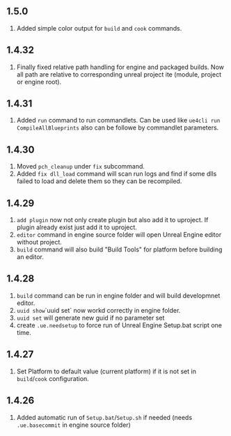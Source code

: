 ## 1.5.0

1. Added simple color output for `build` and `cook` commands.

## 1.4.32

1. Finally fixed relative path handling for engine and packaged builds. Now all path are relative to corresponding unreal project ite (module, project or engine root).

## 1.4.31

1. Added `run` command to run commandlets. Can be used like `ue4cli run CompileAllBlueprints` also can be followe by commandlet parameters.

## 1.4.30

1. Moved `pch_cleanup` under `fix` subcommand.
1. Added `fix dll_load` command will scan run logs and find if some dlls failed to load and delete them so they can be recompiled.

## 1.4.29

1. `add plugin` now not only create plugin but also add it to uproject. If plugin already exist just add it to uproject.
1. `editor` command in engine source folder will open Unreal Engine editor without project.
1. `build` command will also build "Build Tools" for platform before building an editor.

## 1.4.28

1. `build` command can be run in engine folder and will build developmnet editor.
1. `uuid show`\`uuid set` now workd correctly in engine folder.
1. `uuid set` will generate new guid if no parameter set
1. create `.ue.needsetup` to force run of Unreal Engine Setup.bat script one time.

## 1.4.27

1. Set Platform to default value (current platform) if it is not set in `build`/`cook` configuration.

## 1.4.26

1. Added automatic run of `Setup.bat`/`Setup.sh` if needed (needs `.ue.basecommit` in engine source folder)
